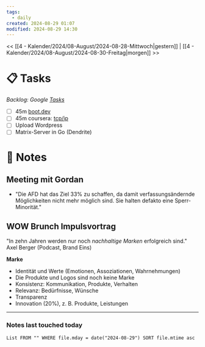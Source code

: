 ```yaml
---
tags:
  - daily
created: 2024-08-29 01:07
modified: 2024-08-29 14:30
---
```

<< [[4 - Kalender/2024/08-August/2024-08-28-Mittwoch|gestern]]  | [[4 - Kalender/2024/08-August/2024-08-30-Freitag|morgen]] >>

# 📋 Tasks
_Backlog: Google [Tasks](https://calendar.google.com/calendar/u/0/r/tasks)_

- [ ] 45m [boot.dev](https://www.boot.dev/lessons/c7dd962f-9a2d-4228-80b1-840cc3aca886)
- [ ] 45m coursera: [tcp/ip](https://www.coursera.org/learn/tcpip/lecture/vGioy/1-2-automatic-internet-setup-using-dhcp)
- [ ] Upload Wordpress
- [ ] Matrix-Server in Go (Dendrite)

# 📝 Notes

## Meeting mit Gordan
- "Die AFD hat das Ziel 33% zu schaffen, da damit verfassungsändernde Möglichkeiten nicht mehr möglich sind. Sie halten defakto eine Sperr-Minorität."

## WOW Brunch Impulsvortrag

"In zehn Jahren werden nur noch *nachhaltige Marken* erfolgreich sind." Axel Berger (Podcast, Brand Eins)

**Marke**
- Identität und Werte (Emotionen, Assoziationen, Wahrnehmungen)
- Die Produkte und Logos sind noch keine Marke
- Konsistenz: Kommunikation, Produkte, Verhalten 
- Relevanz: Bedürfnisse, Wünsche 
- Transparenz
- Innovation (20%), z. B. Produkte, Leistungen 

---
### Notes last touched today
```dataview
List FROM "" WHERE file.mday = date("2024-08-29") SORT file.mtime asc
```